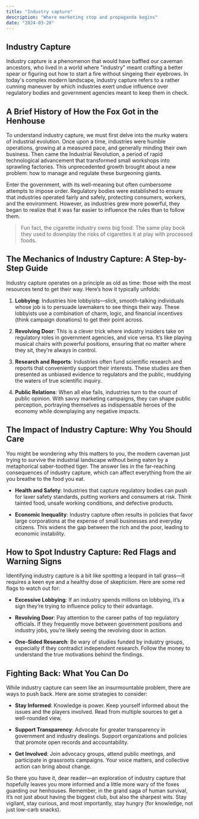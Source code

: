 ```yaml
---
title: "Industry capture"
description: "Where marketing stop and propaganda begins"
date: "2024-03-20"
---
```


## Industry Capture

Industry capture is a phenomenon that would have baffled our caveman ancestors, who lived in a world where "industry" meant crafting a better spear or figuring out how to start a fire without singeing their eyebrows. In today's complex modern landscape, industry capture refers to a rather cunning maneuver by which industries exert undue influence over regulatory bodies and government agencies meant to keep them in check.


## A Brief History of How the Fox Got in the Henhouse

To understand industry capture, we must first delve into the murky waters of industrial evolution. Once upon a time, industries were humble operations, growing at a measured pace, and generally minding their own business. Then came the Industrial Revolution, a period of rapid technological advancement that transformed small workshops into sprawling factories. This unprecedented growth brought about a new problem: how to manage and regulate these burgeoning giants.

Enter the government, with its well-meaning but often cumbersome attempts to impose order. Regulatory bodies were established to ensure that industries operated fairly and safely, protecting consumers, workers, and the environment. However, as industries grew more powerful, they began to realize that it was far easier to influence the rules than to follow them.

   > Fun fact, the cigarette industry owns big food. The same play book they 
   > used to downplay the risks of cigarettes it at play with processed foods.

## The Mechanics of Industry Capture: A Step-by-Step Guide

Industry capture operates on a principle as old as time: those with the most resources tend to get their way. Here’s how it typically unfolds:

1. **Lobbying**: Industries hire lobbyists—slick, smooth-talking individuals whose job is to persuade lawmakers to see things their way. These lobbyists use a combination of charm, logic, and financial incentives (think campaign donations) to get their point across.

2. **Revolving Door**: This is a clever trick where industry insiders take on regulatory roles in government agencies, and vice versa. It’s like playing musical chairs with powerful positions, ensuring that no matter where they sit, they’re always in control.

3. **Research and Reports**: Industries often fund scientific research and reports that conveniently support their interests. These studies are then presented as unbiased evidence to regulators and the public, muddying the waters of true scientific inquiry.

4. **Public Relations**: When all else fails, industries turn to the court of public opinion. With savvy marketing campaigns, they can shape public perception, portraying themselves as indispensable heroes of the economy while downplaying any negative impacts.

## The Impact of Industry Capture: Why You Should Care

You might be wondering why this matters to you, the modern caveman just trying to survive the industrial landscape without being eaten by a metaphorical saber-toothed tiger. The answer lies in the far-reaching consequences of industry capture, which can affect everything from the air you breathe to the food you eat.

- **Health and Safety**: Industries that capture regulatory bodies can push for laxer safety standards, putting workers and consumers at risk. Think tainted food, unsafe working conditions, and defective products.
  
- **Economic Inequality**: Industry capture often results in policies that favor large corporations at the expense of small businesses and everyday citizens. This widens the gap between the rich and the poor, leading to economic instability.

## How to Spot Industry Capture: Red Flags and Warning Signs

Identifying industry capture is a bit like spotting a leopard in tall grass—it requires a keen eye and a healthy dose of skepticism. Here are some red flags to watch out for:

- **Excessive Lobbying**: If an industry spends millions on lobbying, it’s a sign they’re trying to influence policy to their advantage.
  
- **Revolving Door**: Pay attention to the career paths of top regulatory officials. If they frequently move between government positions and industry jobs, you’re likely seeing the revolving door in action.
  
- **One-Sided Research**: Be wary of studies funded by industry groups, especially if they contradict independent research. Follow the money to understand the true motivations behind the findings.

## Fighting Back: What You Can Do

While industry capture can seem like an insurmountable problem, there are ways to push back. Here are some strategies to consider:

- **Stay Informed**: Knowledge is power. Keep yourself informed about the issues and the players involved. Read from multiple sources to get a well-rounded view.
  
- **Support Transparency**: Advocate for greater transparency in government and industry dealings. Support organizations and policies that promote open records and accountability.
  
- **Get Involved**: Join advocacy groups, attend public meetings, and participate in grassroots campaigns. Your voice matters, and collective action can bring about change.


So there you have it, dear reader—an exploration of industry capture that hopefully leaves you more informed and a little more wary of the foxes guarding our henhouses. Remember, in the grand saga of human survival, it’s not just about having the biggest club, but also the sharpest wits. Stay vigilant, stay curious, and most importantly, stay hungry (for knowledge, not just low-carb snacks).